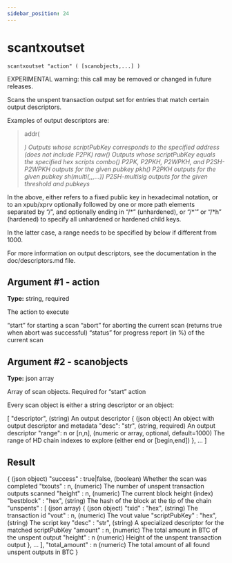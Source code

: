 ```yaml
---
sidebar_position: 24
---
```

# scantxoutset

`scantxoutset "action" ( [scanobjects,...] )`

EXPERIMENTAL warning: this call may be removed or changed in future releases.

Scans the unspent transaction output set for entries that match certain output descriptors.

Examples of output descriptors are:

> addr(<address>) Outputs whose scriptPubKey corresponds to the specified address (does not include P2PK) raw(<hex script>) Outputs whose scriptPubKey equals the specified hex scripts combo(<pubkey>) P2PK, P2PKH, P2WPKH, and P2SH-P2WPKH outputs for the given pubkey pkh(<pubkey>) P2PKH outputs for the given pubkey sh(multi(<n>,<pubkey>,<pubkey>,…)) P2SH-multisig outputs for the given threshold and pubkeys

In the above, <pubkey> either refers to a fixed public key in hexadecimal notation, or to an xpub/xprv optionally followed by one or more path elements separated by “/”, and optionally ending in “/\*” (unhardened), or “/\*’” or “/\*h” (hardened) to specify all unhardened or hardened child keys.

In the latter case, a range needs to be specified by below if different from 1000.

For more information on output descriptors, see the documentation in the doc/descriptors.md file.

## Argument #1 - action

**Type:** string, required

The action to execute

“start” for starting a scan “abort” for aborting the current scan (returns true when abort was successful) “status” for progress report (in %) of the current scan

## Argument #2 - scanobjects

**Type:** json array

Array of scan objects. Required for “start” action

Every scan object is either a string descriptor or an object:

[
  "descriptor",             (string) An output descriptor
  {                         (json object) An object with output descriptor and metadata
    "desc": "str",          (string, required) An output descriptor
    "range": n or [n,n],    (numeric or array, optional, default=1000) The range of HD chain indexes to explore (either end or [begin,end])
  },
  ...
]

## Result

{                                (json object)
  "success" : true|false,        (boolean) Whether the scan was completed
  "txouts" : n,                  (numeric) The number of unspent transaction outputs scanned
  "height" : n,                  (numeric) The current block height (index)
  "bestblock" : "hex",           (string) The hash of the block at the tip of the chain
  "unspents" : [                 (json array)
    {                            (json object)
      "txid" : "hex",            (string) The transaction id
      "vout" : n,                (numeric) The vout value
      "scriptPubKey" : "hex",    (string) The script key
      "desc" : "str",            (string) A specialized descriptor for the matched scriptPubKey
      "amount" : n,              (numeric) The total amount in BTC of the unspent output
      "height" : n               (numeric) Height of the unspent transaction output
    },
    ...
  ],
  "total_amount" : n             (numeric) The total amount of all found unspent outputs in BTC
}